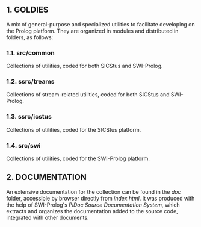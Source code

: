 ## 1. GOLDIES

A mix of general-purpose and specialized utilities to facilitate developing on the Prolog platform. They are organized in modules and distributed in folders, as follows:

### 1.1. src/common

Collections of utilities, coded for both SICStus and SWI-Prolog.

### 1.2. ssrc/treams

Collections of stream-related utilities, coded for both SICStus and SWI-Prolog.

### 1.3. ssrc/icstus

Collections of utilities, coded for the SICStus platform.

### 1.4. src/swi

Collections of utilities, coded for the SWI-Prolog platform.

## 2. DOCUMENTATION

An extensive documentation for the collection can be found in the *doc* folder, accessible by browser directly from *index.html*. It was produced with the  help of SWI-Prolog's *PlDoc Source Documentation System*, which extracts and organizes the documentation added to the source code, integrated with other documents.